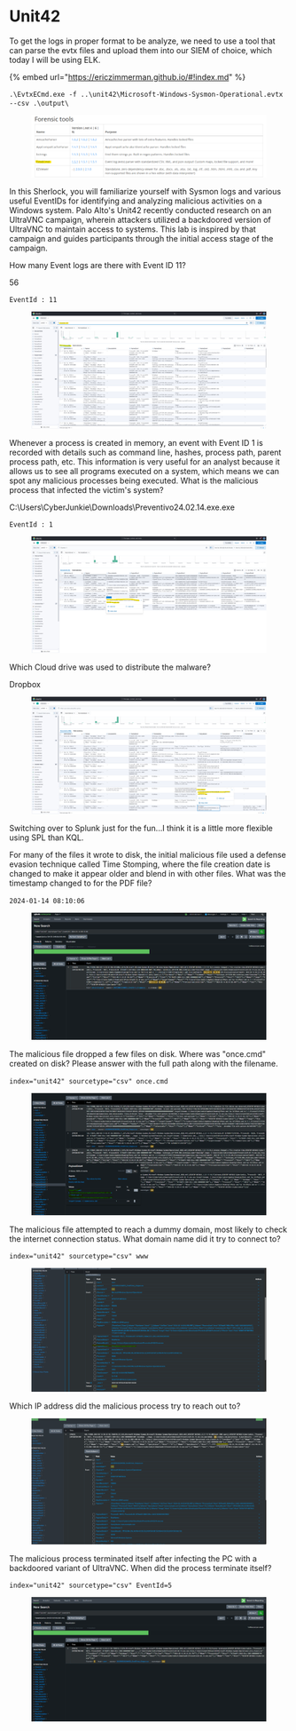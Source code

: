 # Unit42

To get the logs in proper format to be analyze, we need to use a tool that can parse the evtx files and upload them into our SIEM of choice, which today I will be using ELK.&#x20;

{% embed url="https://ericzimmerman.github.io/#!index.md" %}

```
.\EvtxECmd.exe -f ..\unit42\Microsoft-Windows-Sysmon-Operational.evtx --csv .\output\
```

<figure><img src="../../../.gitbook/assets/image (141).png" alt=""><figcaption></figcaption></figure>

In this Sherlock, you will familiarize yourself with Sysmon logs and various useful EventIDs for identifying and analyzing malicious activities on a Windows system. Palo Alto's Unit42 recently conducted research on an UltraVNC campaign, wherein attackers utilized a backdoored version of UltraVNC to maintain access to systems. This lab is inspired by that campaign and guides participants through the initial access stage of the campaign.

How many Event logs are there with Event ID 11?

56

```
EventId : 11
```

<figure><img src="../../../.gitbook/assets/image (140).png" alt=""><figcaption></figcaption></figure>

Whenever a process is created in memory, an event with Event ID 1 is recorded with details such as command line, hashes, process path, parent process path, etc. This information is very useful for an analyst because it allows us to see all programs executed on a system, which means we can spot any malicious processes being executed. What is the malicious process that infected the victim's system?

C:\Users\CyberJunkie\Downloads\Preventivo24.02.14.exe.exe

```
EventId : 1
```

<figure><img src="../../../.gitbook/assets/image (139).png" alt=""><figcaption></figcaption></figure>

Which Cloud drive was used to distribute the malware?

Dropbox

<figure><img src="../../../.gitbook/assets/image (138).png" alt=""><figcaption></figcaption></figure>

Switching over to Splunk just for the fun...I think it is a little more flexible using SPL than KQL.

For many of the files it wrote to disk, the initial malicious file used a defense evasion technique called Time Stomping, where the file creation date is changed to make it appear older and blend in with other files. What was the timestamp changed to for the PDF file?

`2024-01-14 08:10:06`

<figure><img src="../../../.gitbook/assets/image (143).png" alt=""><figcaption></figcaption></figure>

The malicious file dropped a few files on disk. Where was "once.cmd" created on disk? Please answer with the full path along with the filename.

`index="unit42" sourcetype="csv" once.cmd`

<figure><img src="../../../.gitbook/assets/image (142).png" alt=""><figcaption></figcaption></figure>

The malicious file attempted to reach a dummy domain, most likely to check the internet connection status. What domain name did it try to connect to?

```
index="unit42" sourcetype="csv" www
```

<figure><img src="../../../.gitbook/assets/image (144).png" alt=""><figcaption></figcaption></figure>

Which IP address did the malicious process try to reach out to?

<figure><img src="../../../.gitbook/assets/image (145).png" alt=""><figcaption></figcaption></figure>

The malicious process terminated itself after infecting the PC with a backdoored variant of UltraVNC. When did the process terminate itself?

```
index="unit42" sourcetype="csv" EventId=5
```

<figure><img src="../../../.gitbook/assets/image (146).png" alt=""><figcaption></figcaption></figure>
